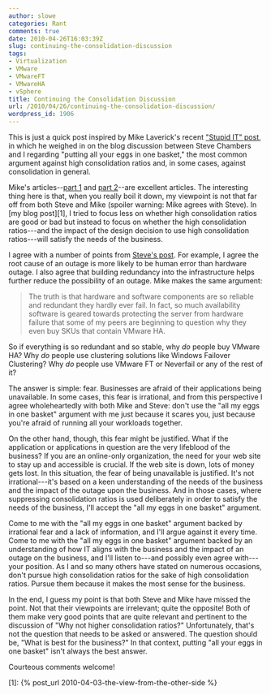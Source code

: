```yaml
---
author: slowe
categories: Rant
comments: true
date: 2010-04-26T16:03:39Z
slug: continuing-the-consolidation-discussion
tags:
- Virtualization
- VMware
- VMwareFT
- VMwareHA
- vSphere
title: Continuing the Consolidation Discussion
url: /2010/04/26/continuing-the-consolidation-discussion/
wordpress_id: 1906
---
```


This is just a quick post inspired by Mike Laverick's recent ["Stupid IT" post](http://searchvirtualdatacentre.techtarget.co.uk/news/column/0,294698,sid203_gci1510732,00.html), in which he weighed in on the blog discussion between Steve Chambers and I regarding "putting all your eggs in one basket," the most common argument against high consolidation ratios and, in some cases, against consolidation in general.

Mike's articles--[part 1](http://searchvirtualdatacentre.techtarget.co.uk/news/column/0,294698,sid203_gci1510732,00.html) and [part 2](http://searchvirtualdatacentre.techtarget.co.uk/news/column/0,294698,sid203_gci1510735,00.html)--are excellent articles. The interesting thing here is that, when you really boil it down, my viewpoint is not that far off from both Steve and Mike (spoiler warning: Mike agrees with Steve). In [my blog post][1], I tried to focus less on whether high consolidation ratios are good or bad but instead to focus on whether the high consolidation ratios---and the impact of the design decision to use high consolidation ratios---will satisfy the needs of the business.

I agree with a number of points from [Steve's post](http://viewyonder.com/2010/03/28/dont-be-a-chicken-cram-your-eggs-into-vsphere-on-ucs/). For example, I agree the root cause of an outage is more likely to be human error than hardware outage. I also agree that building redundancy into the infrastructure helps further reduce the possibility of an outage. Mike makes the same argument:

>The truth is that hardware and software components are so reliable and redundant they hardly ever fail. In fact, so much availability software is geared towards protecting the server from hardware failure that some of my peers are beginning to question why they even buy SKUs that contain VMware HA.

So if everything is so redundant and so stable, why _do_ people buy VMware HA? Why _do_ people use clustering solutions like Windows Failover Clustering? Why _do_ people use VMware FT or Neverfail or any of the rest of it?

The answer is simple: fear. Businesses are afraid of their applications being unavailable. In some cases, this fear is irrational, and from this perspective I agree wholeheartedly with both Mike and Steve: don't use the "all my eggs in one basket" argument with me just because it scares you, just because you're afraid of running all your workloads together.

On the other hand, though, this fear might be justified. What if the application or applications in question are the very lifeblood of the business? If you are an online-only organization, the need for your web site to stay up and accessible is crucial. If the web site is down, lots of money gets lost. In this situation, the fear of being unavailable is justified. It's not irrational---it's based on a keen understanding of the needs of the business and the impact of the outage upon the business. And in those cases, where suppressing consolidation ratios is used deliberately in order to satisfy the needs of the business, I'll accept the "all my eggs in one basket" argument.

Come to me with the "all my eggs in one basket" argument backed by irrational fear and a lack of information, and I'll argue against it every time. Come to me with the "all my eggs in one basket" argument backed by an understanding of how IT aligns with the business and the impact of an outage on the business, and I'll listen to---and possibly even agree with---your position. As I and so many others have stated on numerous occasions, don't pursue high consolidation ratios for the sake of high consolidation ratios. Pursue them because it makes the most sense for the business.

In the end, I guess my point is that both Steve and Mike have missed the point. Not that their viewpoints are irrelevant; quite the opposite! Both of them make very good points that are quite relevant and pertinent to the discussion of "Why not higher consolidation ratios?" Unfortunately, that's not the question that needs to be asked or answered. The question should be, "What is best for the business?" In that context, putting "all your eggs in one basket" isn't always the best answer.

Courteous comments welcome!

[1]: {% post_url 2010-04-03-the-view-from-the-other-side %}
